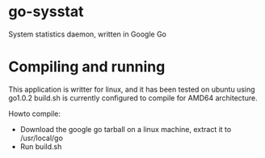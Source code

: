 go-sysstat
==========

System statistics daemon, written in Google Go

Compiling and running
=====================

This application is writter for linux, and it has been tested on ubuntu using go1.0.2
build.sh is currently configured to compile for AMD64 architecture.

Howto compile:
 - Download the google go tarball on a linux machine, extract it to /usr/local/go
 - Run build.sh


